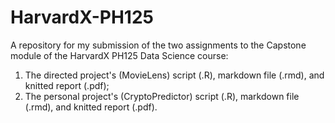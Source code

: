 # HarvardX-PH125
A repository for my submission of the two assignments to the Capstone module of the HarvardX PH125 Data Science course:
1. The directed project's (MovieLens) script (.R), markdown file (.rmd), and knitted report (.pdf);
2. The personal project's (CryptoPredictor) script (.R), markdown file (.rmd), and knitted report (.pdf).
